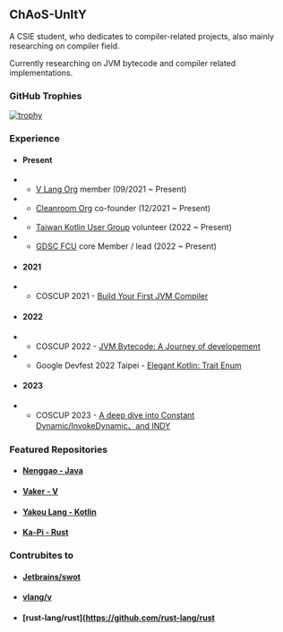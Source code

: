 ## ChAoS-UnItY 

A CSIE student, who dedicates to compiler-related projects, also mainly researching on compiler field.

Currently researching on JVM bytecode and compiler related implementations.

### GitHub Trophies
[![trophy](https://github-profile-trophy.vercel.app/?username=ChAoSUnItY&theme=onedark)](https://github.com/ryo-ma/github-profile-trophy)

### Experience

- #### Present
- - [V Lang Org](https://github.com/vlang) member (09/2021 ~ Present)
- - [Cleanroom Org](https://github.com/CleanroomMC) co-founder (12/2021 ~ Present)
- - [Taiwan Kotlin User Group](https://taiwan-kotlin-user-group.github.io/) volunteer (2022 ~ Present)
- - [GDSC FCU](https://gdsc.community.dev/feng-chia-university/) core Member / lead (2022 ~ Present)

- #### 2021
- - COSCUP 2021 - [Build Your First JVM Compiler](https://coscup.org/2021/zh-TW/session/P8B7S7)
- #### 2022
- - COSCUP 2022 - [JVM Bytecode: A Journey of developement](https://coscup.org/2022/zh-TW/session/ZKKAC9)
- - Google Devfest 2022 Taipei - [Elegant Kotlin: Trait Enum](https://gdg.community.dev/events/details/google-gdg-taipei-presents-devfest-2022-taipei/)
- #### 2023
- - COSCUP 2023 - [A deep dive into Constant Dynamic/InvokeDynamic、and INDY](https://coscup.org/2023/zh-TW/session/CDLSBW)

### Featured Repositories
- #### [Nenggao - Java](https://github.com/ChAoSUnItY/Nenggao)
- #### [Vaker - V](https://github.com/ChAoSUnItY/vaker)
- #### [Yakou Lang - Kotlin](https://github.com/CASC-Lang/CASC)
- #### [Ka-Pi - Rust](https://github.com/ChAoSUnItY/Ka-Pi)

### Contrubites to
- #### [Jetbrains/swot](https://github.com/JetBrains/swot)
- #### [vlang/v](https://github.com/vlang/v)
- #### [rust-lang/rust](https://github.com/rust-lang/rust
